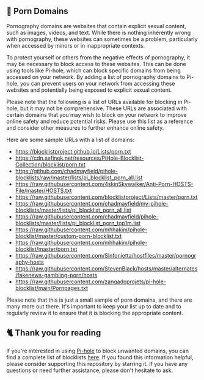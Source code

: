 ## 🍑 Porn Domains
Pornography domains are websites that contain explicit sexual content, such as images, videos, and text.
While there is nothing inherently wrong with pornography, these websites can sometimes be a problem, particularly when accessed by minors or in inappropriate contexts.

To protect yourself or others from the negative effects of pornography, it may be necessary to block access to these websites.
This can be done using tools like Pi-hole, which can block specific domains from being accessed on your network. By adding a list of pornography domains to Pi-hole, you can prevent users on your network from accessing these websites and potentially being exposed to explicit sexual content.

Please note that the following is a list of URLs available for blocking in Pi-hole, but it may not be comprehensive.
These URLs are associated with certain domains that you may wish to block on your network to improve online safety and reduce potential risks.
Please use this list as a reference and consider other measures to further enhance online safety.

Here are some sample URLs with a list of domains:
- https://blocklistproject.github.io/Lists/porn.txt
- https://cdn.sefinek.net/resources/PiHole-Blocklist-Collection/blocklist/porn.txt
- https://github.com/chadmayfield/pihole-blocklists/raw/master/lists/pi_blocklist_porn_all.list
- https://raw.githubusercontent.com/4skinSkywalker/Anti-Porn-HOSTS-File/master/HOSTS.txt
- https://raw.githubusercontent.com/blocklistproject/Lists/master/porn.txt
- https://raw.githubusercontent.com/chadmayfield/my-pihole-blocklists/master/lists/pi_blocklist_porn_all.list
- https://raw.githubusercontent.com/chadmayfield/pihole-blocklists/master/lists/pi_blocklist_porn_top1m.list
- https://raw.githubusercontent.com/mhhakim/pihole-blocklist/master/custom-porn-blocklist.txt
- https://raw.githubusercontent.com/mhhakim/pihole-blocklist/master/porn.txt
- https://raw.githubusercontent.com/Sinfonietta/hostfiles/master/pornography-hosts
- https://raw.githubusercontent.com/StevenBlack/hosts/master/alternates/fakenews-gambling-porn/hosts
- https://raw.githubusercontent.com/zangadoprojets/pi-hole-blocklist/main/Pornpages.txt

Please note that this is just a small sample of porn domains, and there are many more out there.
It's important to keep your list up to date and to regularly review it to ensure that it is blocking the appropriate content.

## 🐈 Thank you for reading
If you're interested in using [Pi-hole](../What%20is%20Pi-hole.md) to block unwanted domains, you can find a complete list of blocklists [here](../../List.md).
If you found this information helpful, please consider supporting this repository by starring it.
If you have any questions or need further assistance, please don't hesitate to ask.
